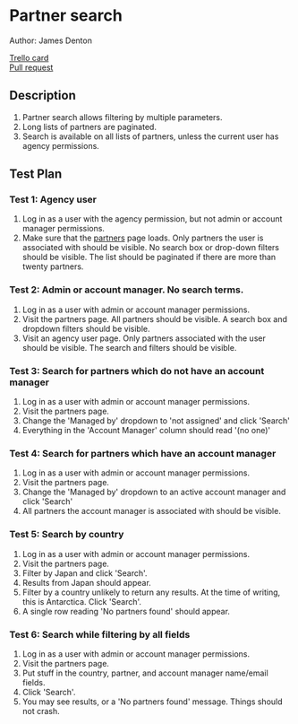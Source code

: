 # Partner search

Author: James Denton

[Trello card](https://trello.com/card/4-4-bug-fix-agency-user-data/502c19a52a04ef9b5d811fbb/146)  
[Pull request](https://github.com/Tapjoy/tapjoyserver/pull/3915)

## Description
1. Partner search allows filtering by multiple parameters.
2. Long lists of partners are paginated.
3. Search is available on all lists of partners, unless the current user has agency permissions.

## Test Plan

### Test 1: Agency user
1. Log in as a user with the agency permission, but not admin or account manager permissions.
2. Make sure that the [partners](http://localhost:8080/dashboard/partners) page loads. Only partners the user is associated with should be visible. No search box or drop-down filters should be visible. The list should be paginated if there are more than twenty partners.

### Test 2: Admin or account manager. No search terms.
1. Log in as a user with admin or account manager permissions.
2. Visit the partners page. All partners should be visible. A search box and dropdown filters should be visible.
3. Visit an agency user page. Only partners associated with the user should be visible. The search and filters should be visible.

### Test 3: Search for partners which do not have an account manager
1. Log in as a user with admin or account manager permissions.
2. Visit the partners page.
3. Change the 'Managed by' dropdown to 'not assigned' and click 'Search'
4. Everything in the 'Account Manager' column should read '(no one)'

### Test 4: Search for partners which have an account manager
1. Log in as a user with admin or account manager permissions.
2. Visit the partners page.
3. Change the 'Managed by' dropdown to an active account manager and click 'Search'
4. All partners the account manager is associated with should be visible.

### Test 5: Search by country
1. Log in as a user with admin or account manager permissions.
2. Visit the partners page.
3. Filter by Japan and click 'Search'.
4. Results from Japan should appear.
5. Filter by a country unlikely to return any results. At the time of writing, this is Antarctica. Click 'Search'.
6. A single row reading 'No partners found' should appear.

### Test 6: Search while filtering by all fields
1. Log in as a user with admin or account manager permissions.
2. Visit the partners page.
3. Put stuff in the country, partner, and account manager name/email fields.
4. Click 'Search'.
5. You may see results, or a 'No partners found' message. Things should not crash.

